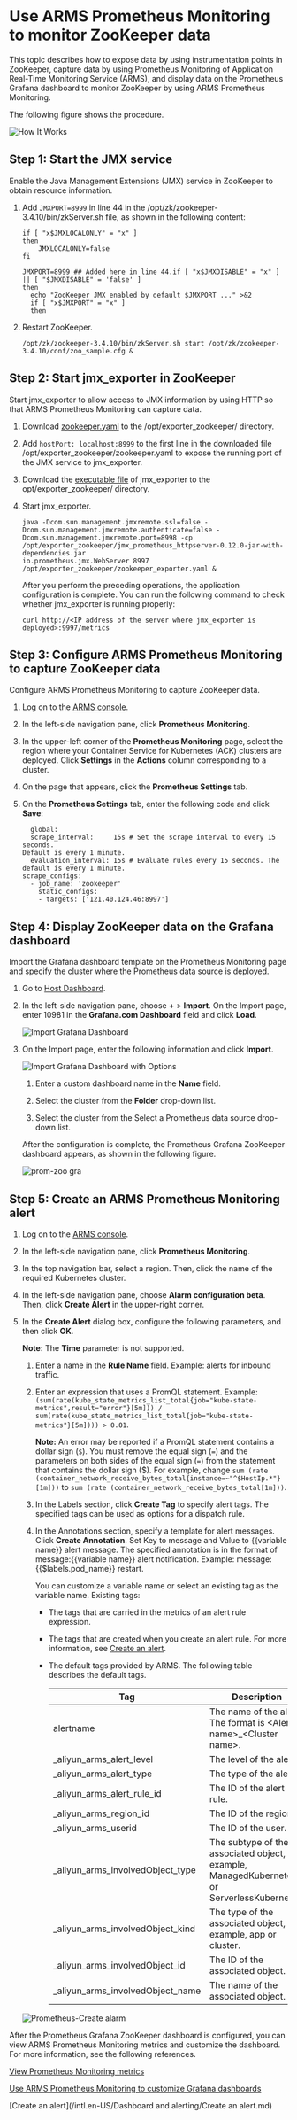 # Use ARMS Prometheus Monitoring to monitor ZooKeeper data

This topic describes how to expose data by using instrumentation points in ZooKeeper, capture data by using Prometheus Monitoring of Application Real-Time Monitoring Service \(ARMS\), and display data on the Prometheus Grafana dashboard to monitor ZooKeeper by using ARMS Prometheus Monitoring.

The following figure shows the procedure.

![How It Works](../images/p64447.png)

## Step 1: Start the JMX service

Enable the Java Management Extensions \(JMX\) service in ZooKeeper to obtain resource information.

1.  Add `JMXPORT=8999` in line 44 in the /opt/zk/zookeeper-3.4.10/bin/zkServer.sh file, as shown in the following content:

    ```
    if [ "x$JMXLOCALONLY" = "x" ]
    then
        JMXLOCALONLY=false
    fi
    
    JMXPORT=8999 ## Added here in line 44.if [ "x$JMXDISABLE" = "x" ] || [ "$JMXDISABLE" = 'false' ]
    then
      echo "ZooKeeper JMX enabled by default $JMXPORT ..." >&2
      if [ "x$JMXPORT" = "x" ]
      then
    ```

2.  Restart ZooKeeper.

    ```
    /opt/zk/zookeeper-3.4.10/bin/zkServer.sh start /opt/zk/zookeeper-3.4.10/conf/zoo_sample.cfg &
    ```


## Step 2: Start jmx\_exporter in ZooKeeper

Start jmx\_exporter to allow access to JMX information by using HTTP so that ARMS Prometheus Monitoring can capture data.

1.  Download [zookeeper.yaml](https://raw.githubusercontent.com/prometheus/jmx_exporter/master/example_configs/zookeeper.yaml) to the /opt/exporter\_zookeeper/ directory.

2.  Add `hostPort: localhost:8999` to the first line in the downloaded file /opt/exporter\_zookeeper/zookeeper.yaml to expose the running port of the JMX service to jmx\_exporter.

3.  Download the [executable file](https://repo1.maven.org/maven2/io/prometheus/jmx/jmx_prometheus_httpserver/0.12.0/jmx_prometheus_httpserver-0.12.0-jar-with-dependencies.jar) of jmx\_exporter to the opt/exporter\_zookeeper/ directory.

4.  Start jmx\_exporter.

    ```
    java -Dcom.sun.management.jmxremote.ssl=false -
    Dcom.sun.management.jmxremote.authenticate=false -
    Dcom.sun.management.jmxremote.port=8998 -cp /opt/exporter_zookeeper/jmx_prometheus_httpserver-0.12.0-jar-with-dependencies.jar 
    io.prometheus.jmx.WebServer 8997 /opt/exporter_zookeeper/zookeeper_exporter.yaml &
    ```

    After you perform the preceding operations, the application configuration is complete. You can run the following command to check whether jmx\_exporter is running properly:

    ```
    curl http://<IP address of the server where jmx_exporter is deployed>:9997/metrics
    ```


## Step 3: Configure ARMS Prometheus Monitoring to capture ZooKeeper data

Configure ARMS Prometheus Monitoring to capture ZooKeeper data.

1.  Log on to the [ARMS console](https://arms-ap-southeast-1.console.aliyun.com/#/home).

2.  In the left-side navigation pane, click **Prometheus Monitoring**.

3.  In the upper-left corner of the **Prometheus Monitoring** page, select the region where your Container Service for Kubernetes \(ACK\) clusters are deployed. Click **Settings** in the **Actions** column corresponding to a cluster.

4.  On the page that appears, click the **Prometheus Settings** tab.

5.  On the **Prometheus Settings** tab, enter the following code and click **Save**:

    ```
      global:
      scrape_interval:     15s # Set the scrape interval to every 15 seconds. 
    Default is every 1 minute.
      evaluation_interval: 15s # Evaluate rules every 15 seconds. The default is every 1 minute.
    scrape_configs:
      - job_name: 'zookeeper'    
        static_configs:    
        - targets: ['121.40.124.46:8997']
    ```


## Step 4: Display ZooKeeper data on the Grafana dashboard

Import the Grafana dashboard template on the Prometheus Monitoring page and specify the cluster where the Prometheus data source is deployed.

1.  Go to [Host Dashboard](http://g.console.aliyun.com/).

2.  In the left-side navigation pane, choose **+** \> **Import**. On the Import page, enter 10981 in the **Grafana.com Dashboard** field and click **Load**.

    ![Import Grafana Dashboard](https://static-aliyun-doc.oss-accelerate.aliyuncs.com/assets/img/en-US/6969283851/p61709.png)

3.  On the Import page, enter the following information and click **Import**.

    ![Import Grafana Dashboard with Options](https://static-aliyun-doc.oss-accelerate.aliyuncs.com/assets/img/en-US/8798468061/p64454.png)

    1.  Enter a custom dashboard name in the **Name** field.

    2.  Select the cluster from the **Folder** drop-down list.

    3.  Select the cluster from the Select a Prometheus data source drop-down list.

    After the configuration is complete, the Prometheus Grafana ZooKeeper dashboard appears, as shown in the following figure.

    ![prom-zoo gra](https://static-aliyun-doc.oss-accelerate.aliyuncs.com/assets/img/en-US/8798468061/p63907.png)


## Step 5: Create an ARMS Prometheus Monitoring alert

1.  Log on to the [ARMS console](https://arms-ap-southeast-1.console.aliyun.com/#/home).

2.  In the left-side navigation pane, click **Prometheus Monitoring**.

3.  In the top navigation bar, select a region. Then, click the name of the required Kubernetes cluster.

4.  In the left-side navigation pane, choose **Alarm configuration beta**. Then, click **Create Alert** in the upper-right corner.

5.  In the **Create Alert** dialog box, configure the following parameters, and then click **OK**.

    **Note:** The **Time** parameter is not supported.

    1.  Enter a name in the **Rule Name** field. Example: alerts for inbound traffic.

    2.  Enter an expression that uses a PromQL statement. Example: `(sum(rate(kube_state_metrics_list_total{job="kube-state-metrics",result="error"}[5m])) / sum(rate(kube_state_metrics_list_total{job="kube-state-metrics"}[5m]))) > 0.01`.

        **Note:** An error may be reported if a PromQL statement contains a dollar sign \(`$`\). You must remove the equal sign \(`=`\) and the parameters on both sides of the equal sign \(`=`\) from the statement that contains the dollar sign \($\). For example, change `sum (rate (container_network_receive_bytes_total{instance=~"^$HostIp.*"}[1m]))` to `sum (rate (container_network_receive_bytes_total[1m]))`.

    3.  In the Labels section, click **Create Tag** to specify alert tags. The specified tags can be used as options for a dispatch rule.

    4.  In the Annotations section, specify a template for alert messages. Click **Create Annotation**. Set Key to message and Value to \{\{variable name\}\} alert message. The specified annotation is in the format of message:\{\{variable name\}\} alert notification. Example: message:\{\{$labels.pod\_name\}\} restart.

        You can customize a variable name or select an existing tag as the variable name. Existing tags:

        -   The tags that are carried in the metrics of an alert rule expression.
        -   The tags that are created when you create an alert rule. For more information, see [Create an alert]().
        -   The default tags provided by ARMS. The following table describes the default tags.

            |Tag|Description|
            |---|-----------|
            |alertname|The name of the alert. The format is <Alert name\>\_<Cluster name\>.|
            |\_aliyun\_arms\_alert\_level|The level of the alert.|
            |\_aliyun\_arms\_alert\_type|The type of the alert.|
            |\_aliyun\_arms\_alert\_rule\_id|The ID of the alert rule.|
            |\_aliyun\_arms\_region\_id|The ID of the region.|
            |\_aliyun\_arms\_userid|The ID of the user.|
            |\_aliyun\_arms\_involvedObject\_type|The subtype of the associated object, for example, ManagedKubernetes or ServerlessKubernetes.|
            |\_aliyun\_arms\_involvedObject\_kind|The type of the associated object, for example, app or cluster.|
            |\_aliyun\_arms\_involvedObject\_id|The ID of the associated object.|
            |\_aliyun\_arms\_involvedObject\_name|The name of the associated object.|

    ![Prometheus-Create alarm](https://static-aliyun-doc.oss-accelerate.aliyuncs.com/assets/img/en-US/2026378061/p182018.png)


After the Prometheus Grafana ZooKeeper dashboard is configured, you can view ARMS Prometheus Monitoring metrics and customize the dashboard. For more information, see the following references.

[View Prometheus Monitoring metrics]()

[Use ARMS Prometheus Monitoring to customize Grafana dashboards]()

[Create an alert](/intl.en-US/Dashboard and alerting/Create an alert.md)

